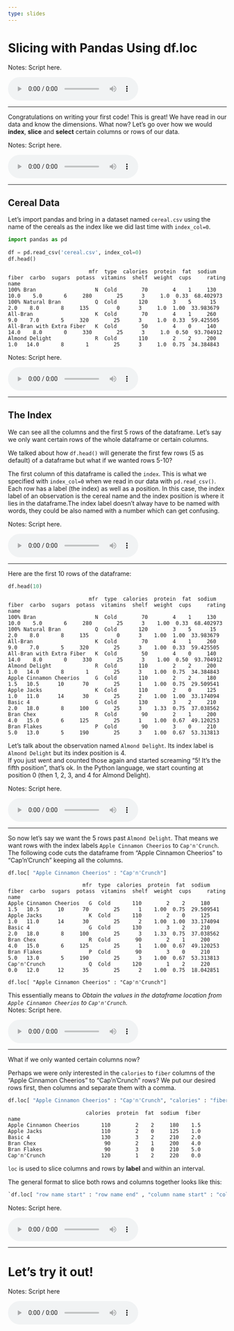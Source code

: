 ```yaml
---
type: slides
---
```


# Slicing with Pandas Using df.loc

Notes: Script here.

<html>

<audio controls >

<source src="placeholder_audio.mp3" />

</audio>

</html>

---

Congratulations on writing your first code\! This is great\! We have
read in our data and know the dimensions. What now? Let’s go over how we
would **index**, **slice** and **select** certain columns or rows of our
data.

Notes: Script here.

<html>

<audio controls >

<source src="placeholder_audio.mp3" />

</audio>

</html>

---

## Cereal Data

Let’s import pandas and bring in a dataset named `cereal.csv` using the
name of the cereals as the index like we did last time with
`index_col=0`.

``` python
import pandas as pd
  
df = pd.read_csv('cereal.csv', index_col=0)
df.head()
```

```out
                          mfr  type  calories  protein  fat  sodium  fiber  carbo  sugars  potass  vitamins  shelf  weight  cups     rating
name                                                                                                                                       
100% Bran                   N  Cold        70        4    1     130   10.0    5.0       6     280        25      3     1.0  0.33  68.402973
100% Natural Bran           Q  Cold       120        3    5      15    2.0    8.0       8     135         0      3     1.0  1.00  33.983679
All-Bran                    K  Cold        70        4    1     260    9.0    7.0       5     320        25      3     1.0  0.33  59.425505
All-Bran with Extra Fiber   K  Cold        50        4    0     140   14.0    8.0       0     330        25      3     1.0  0.50  93.704912
Almond Delight              R  Cold       110        2    2     200    1.0   14.0       8       1        25      3     1.0  0.75  34.384843
```

Notes: Script here.

<html>

<audio controls >

<source src="placeholder_audio.mp3" />

</audio>

</html>

---

## The Index

We can see all the columns and the first 5 rows of the dataframe. Let’s
say we only want certain rows of the whole dataframe or certain columns.

We talked about how `df.head()` will generate the first few rows (5 as
default) of a dataframe but what if we wanted rows 5-10?

The first column of this dataframe is called the `index`. This is what
we specified with `index_col=0` when we read in our data with
`pd.read_csv()`. Each row has a label (the index) as well as a position.
In this case, the index label of an observation is the cereal name and
the index position is where it lies in the dataframe.The index label
doesn’t alway have to be named with words, they could be also named with
a number which can get confusing.

Notes: Script here.

<html>

<audio controls >

<source src="placeholder_audio.mp3" />

</audio>

</html>

---

Here are the first 10 rows of the
    dataframe:

``` python
df.head(10)
```

```out
                          mfr  type  calories  protein  fat  sodium  fiber  carbo  sugars  potass  vitamins  shelf  weight  cups     rating
name                                                                                                                                       
100% Bran                   N  Cold        70        4    1     130   10.0    5.0       6     280        25      3    1.00  0.33  68.402973
100% Natural Bran           Q  Cold       120        3    5      15    2.0    8.0       8     135         0      3    1.00  1.00  33.983679
All-Bran                    K  Cold        70        4    1     260    9.0    7.0       5     320        25      3    1.00  0.33  59.425505
All-Bran with Extra Fiber   K  Cold        50        4    0     140   14.0    8.0       0     330        25      3    1.00  0.50  93.704912
Almond Delight              R  Cold       110        2    2     200    1.0   14.0       8       1        25      3    1.00  0.75  34.384843
Apple Cinnamon Cheerios     G  Cold       110        2    2     180    1.5   10.5      10      70        25      1    1.00  0.75  29.509541
Apple Jacks                 K  Cold       110        2    0     125    1.0   11.0      14      30        25      2    1.00  1.00  33.174094
Basic 4                     G  Cold       130        3    2     210    2.0   18.0       8     100        25      3    1.33  0.75  37.038562
Bran Chex                   R  Cold        90        2    1     200    4.0   15.0       6     125        25      1    1.00  0.67  49.120253
Bran Flakes                 P  Cold        90        3    0     210    5.0   13.0       5     190        25      3    1.00  0.67  53.313813
```

Let’s talk about the observation named `Almond Delight`. Its index label
is `Almond Delight` but its index position is 4.  
If you just went and counted those again and started screaming “5\! It’s
the fifth position”, that’s ok. In the Python language, we start
counting at position 0 (then 1, 2, 3, and 4 for Almond Delight).

Notes: Script here.

<html>

<audio controls >

<source src="placeholder_audio.mp3" />

</audio>

</html>

---

So now let’s say we want the 5 rows past `Almond Delight`. That means we
want rows with the index labels `Apple Cinnamon Cheerios` to
`Cap'n'Crunch`.  
The following code cuts the dataframe from “Apple Cinnamon Cheerios” to
“Cap’n’Crunch” keeping all the
    columns.

``` python
df.loc[ "Apple Cinnamon Cheerios" : "Cap'n'Crunch"]
```

```out
                        mfr  type  calories  protein  fat  sodium  fiber  carbo  sugars  potass  vitamins  shelf  weight  cups     rating
name                                                                                                                                     
Apple Cinnamon Cheerios   G  Cold       110        2    2     180    1.5   10.5      10      70        25      1    1.00  0.75  29.509541
Apple Jacks               K  Cold       110        2    0     125    1.0   11.0      14      30        25      2    1.00  1.00  33.174094
Basic 4                   G  Cold       130        3    2     210    2.0   18.0       8     100        25      3    1.33  0.75  37.038562
Bran Chex                 R  Cold        90        2    1     200    4.0   15.0       6     125        25      1    1.00  0.67  49.120253
Bran Flakes               P  Cold        90        3    0     210    5.0   13.0       5     190        25      3    1.00  0.67  53.313813
Cap'n'Crunch              Q  Cold       120        1    2     220    0.0   12.0      12      35        25      2    1.00  0.75  18.042851
```

`df.loc[ "Apple Cinnamon Cheerios" : "Cap'n'Crunch"]`

This essentially means to *Obtain the values in the dataframe location
from `Apple Cinnamon Cheerios` to `Cap'n'Crunch`.*  
Notes: Script here.

<html>

<audio controls >

<source src="placeholder_audio.mp3"/>

</audio>

</html>

---

What if we only wanted certain columns now?

Perhaps we were only interested in the `calories` to `fiber` columns of
the “Apple Cinnamon Cheerios” to “Cap’n’Crunch” rows? We put our desired
rows first, then columns and separate them with a
comma.

``` python
df.loc[ "Apple Cinnamon Cheerios" : "Cap'n'Crunch", "calories" : "fiber"]
```

```out
                         calories  protein  fat  sodium  fiber
name                                                          
Apple Cinnamon Cheerios       110        2    2     180    1.5
Apple Jacks                   110        2    0     125    1.0
Basic 4                       130        3    2     210    2.0
Bran Chex                      90        2    1     200    4.0
Bran Flakes                    90        3    0     210    5.0
Cap'n'Crunch                  120        1    2     220    0.0
```

`loc` is used to slice columns and rows by **label** and within an
interval.

The general format to slice both rows and columns together looks like
this:

``` python
`df.loc[ "row name start" : "row name end" , "column name start" : "column name end"]`
```

Notes: Script here.

<html>

<audio controls >

<source src="placeholder_audio.mp3" />

</audio>

</html>

---

# Let’s try it out\!

Notes: Script here

<html>

<audio controls >

<source src="placeholder_audio.mp3" />

</audio>

</html>
